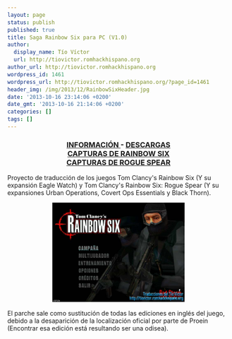 ```yaml
---
layout: page
status: publish
published: true
title: Saga Rainbow Six para PC (V1.0)
author:
  display_name: Tío Víctor
  url: http://tiovictor.romhackhispano.org
author_url: http://tiovictor.romhackhispano.org
wordpress_id: 1461
wordpress_url: http://tiovictor.romhackhispano.org/?page_id=1461
header_img: /img/2013/12/RainbowSixHeader.jpg
date: '2013-10-16 23:14:06 +0200'
date_gmt: '2013-10-16 21:14:06 +0200'
categories: []
tags: []
---
```

<h3 style="text-align: center;"><strong><a href="http://tiovictor.romhackhispano.org/saga-rainbow-six-para-pc/informacion/">INFORMACIÓN </a>- <a href="http://tiovictor.romhackhispano.org/saga-rainbow-six-para-pc/descargar/">DESCARGAS</a><br>
<a href="http://tiovictor.romhackhispano.org/saga-rainbow-six-para-pc/capturasr6/">CAPTURAS DE RAINBOW SIX</a><br>
<a href="http://tiovictor.romhackhispano.org/saga-rainbow-six-para-pc/capturasrogue/">CAPTURAS DE ROGUE SPEAR</a></strong></h3>

Proyecto de traducción de los juegos Tom Clancy's Rainbow Six (Y su expansión Eagle Watch) y Tom Clancy's Rainbow Six: Rogue Spear (Y su expansiones Urban Operations, Covert Ops Essentials y Black Thorn).

<center><img src="/img/2013/10/R620131017-01.jpg" width="300" height="225" /></center>

El parche sale como sustitución de todas las ediciones en inglés del juego, debido a la 
desaparición de la localización oficial por parte de Proein (Encontrar esa edición está resultando ser una odisea).
